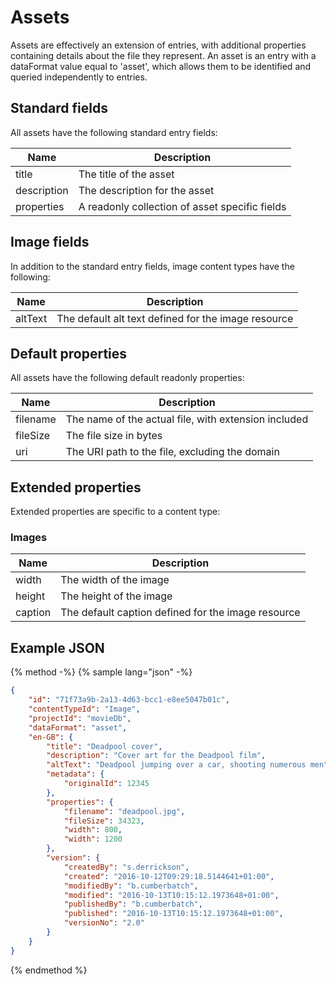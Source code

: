 # Assets

Assets are effectively an extension of entries, with additional properties containing details about the file they represent. An asset is an entry with a dataFormat value equal to 'asset', which allows them to be identified and queried independently to entries.

## Standard fields

All assets have the following standard entry fields:

| Name | Description |
| ---- | ----------- |
| title | The title of the asset |
| description | The description for the asset |
| properties | A readonly collection of asset specific fields |

## Image fields

In addition to the standard entry fields, image content types have the following:

| Name | Description |
| ---- | ----------- |
| altText | The default alt text defined for the image resource |

## Default properties

All assets have the following default readonly properties:

| Name | Description |
| -------- | ----------- |
| filename | The name of the actual file, with extension included |
| fileSize | The file size in bytes |
| uri | The URI path to the file, excluding the domain |

## Extended properties

Extended properties are specific to a content type:

### Images

| Name | Description |
| -------- | ----------- |
| width | The width of the image |
| height | The height of the image |
| caption | The default caption defined for the image resource |

## Example JSON

{% method -%}
{% sample lang="json" -%}

```json
{
    "id": "71f73a9b-2a13-4d63-bcc1-e8ee5047b01c",
    "contentTypeId": "Image",
    "projectId": "movieDb",
    "dataFormat": "asset",
    "en-GB": {
        "title": "Deadpool cover",
        "description": "Cover art for the Deadpool film",
        "altText": "Deadpool jumping over a car, shooting numerous men",
        "metadata": {
            "originalId": 12345
        },
        "properties": {
            "filename": "deadpool.jpg",
            "fileSize": 34323,
            "width": 800,
            "width": 1200
        },
        "version": {
            "createdBy": "s.derrickson",
            "created": "2016-10-12T09:29:18.5144641+01:00",
            "modifiedBy": "b.cumberbatch",
            "modified": "2016-10-13T10:15:12.1973648+01:00",
            "publishedBy": "b.cumberbatch",
            "published": "2016-10-13T10:15:12.1973648+01:00",
            "versionNo": "2.0"
        }
    }
}
```
{% endmethod %}